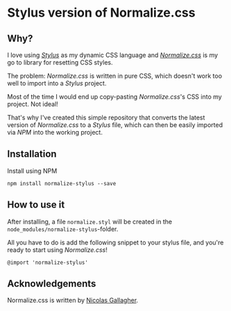 # Stylus version of Normalize.css

## Why?

I love using *[Stylus](http://stylus-lang.com/ "Stylus")* as my dynamic CSS language and
*[Normalize.css](https://necolas.github.io/normalize.css/ "Normalize.css")* is my go to library for resetting CSS styles.

The problem: *Normalize.css* is written in pure CSS, which doesn't work too well to import into a *Stylus* project.

Most of the time I would end up copy-pasting *Normalize.css*'s CSS into my project. Not ideal!

That's why I've created this simple repository that converts the latest version of *Normalize.css* to a *Stylus* file,
which can then be easily imported via *NPM* into the working project.

 ## Installation

 Install using NPM

 ```
 npm install normalize-stylus --save
 ```

 ## How to use it

 After installing, a file ```normalize.styl``` will be created in the ```node_modules/normalize-stylus```-folder.

All you have to do is add the following snippet to your stylus file, and you're ready to start using *Normalize.css*!

```
@import 'normalize-stylus'
```

## Acknowledgements

Normalize.css is written by [Nicolas Gallagher](https://github.com/necolas, "Nicolas Gallagher").
